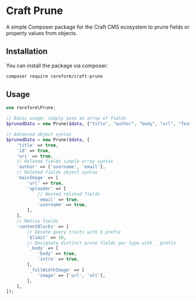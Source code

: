 # Craft Prune

A simple Composer package for the Craft CMS ecosystem to prune fields or property values from objects.

## Installation

You can install the package via composer:

```bash
composer require rareform/craft-prune
```

## Usage

```php
use rareform\Prune;

// Basic usage: simply pass an array of fields
$prunedData = new Prune($data, ["title", "author", "body", "url", "featuredImage"]);

// Advanced object syntax
$prunedData = new Prune($data, [
    'title' => true,
    'id' => true,
    'uri' => true,
    // Related fields simple array syntax
    'author' => ['username', 'email'],
    // Related fields object syntax
    'mainImage' => [
        'url' => true,
        'uploader' => [
            // Nested related fields
            'email' => true,
            'username' => true,
        ],
    ],
    // Matrix fields
    'contentBlocks' => [
        // Denote query traits with $ prefix
        '$limit' => 10,
        // Designate distinct prune fields per type with _ prefix
        '_body' => [
            'body' => true,
            'intro' => true,
        ],
        '_fullWidthImage' => [
            'image' => ['url', 'alt'],
        ],
    ],
]);
```
